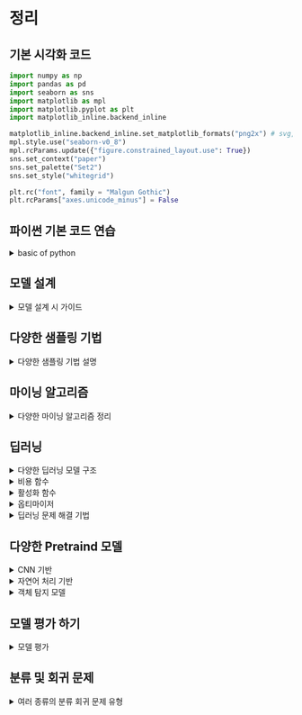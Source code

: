 # 정리

## 기본 시각화 코드
```py
import numpy as np
import pandas as pd
import seaborn as sns
import matplotlib as mpl
import matplotlib.pyplot as plt
import matplotlib_inline.backend_inline

matplotlib_inline.backend_inline.set_matplotlib_formats("png2x") # svg, retina, png2x ...
mpl.style.use("seaborn-v0_8")
mpl.rcParams.update({"figure.constrained_layout.use": True})
sns.set_context("paper") 
sns.set_palette("Set2") 
sns.set_style("whitegrid") 

plt.rc("font", family = "Malgun Gothic")
plt.rcParams["axes.unicode_minus"] = False
```
<!------------------------------------------------------------------------------------------------------->

## 파이썬 기본 코드 연습
<details>
<summary>basic of python</summary>

```py

# recap
# numpy 요약
import numpy as np

a = np.array([1,2,3,4,5])
np.arange(1,2,0.1)
np.linspace(1,3,4)
np.zeros((3,4))
np.ones((3,4))
np.empty((3,4,3))
np.random.random((3,2))
np.random.randint(1,20,(3,4,2))

# 사이즈확인
a.ndim
a.size
a.shape

# 모양 바꾸기
a.reshape(5,1)
a.T
a.transpose()
a.flatten()
a.ravel()

a[:,np.newaxis,np.newaxis,np.newaxis,np.newaxis,np.newaxis,np.newaxis]
np.expand_dims(a, axis=1)

#indexing
list_a = np.arange(1,11).reshape(2,5) #.tolist() #리스트로 바꾸기
list_a[0,2]
list_a[:,2]

list_a[(5 >= list_a) | (list_a % 2 == 0)]
list_a[(5 >= list_a) & (list_a % 2 == 0)]

list_a = np.arange(1,10).reshape(3,3)
list_b = np.arange(11,20).reshape(3,3)
list_a + list_b
list_a + 10 == list_b

list_a + np.array([[1],[2],[3]])
list_a + np.array([1,2,3])

np.concatenate((list_a,list_b),axis=0)
np.concatenate((list_a,list_b),axis=1)
np.vstack((list_a,list_b))
np.hstack((list_a,list_b))

np.unique(np.array([2,2,3,4,4,4,3]))
np.unique(np.array([2,2,3,4,4,4,3]), return_counts=True)
np.unique(np.array([2,2,3,4,4,4,3]), return_counts=True, return_index=True, return_inverse= True)

np.flip(np.array([1,2,3]))
np.flip(np.array([[1,2,3],[1,2,3],[1,2,3]]),axis=0)

np.save('file.npy',np.arange(1,10,1)*1000)
np.load('file.npy')
# pandas
import pandas as pd

dates = pd.date_range("20240510", periods=20)
df = pd.DataFrame(np.random.randint(1,4,(20,4)),
                  index=dates,
                  columns=list('ABCD'))

df.head(2) # df.tail(2)
df.to_numpy() # df.values
df.describe()
df.sort_index(axis=1,ascending=False)
df.sort_index(axis=0,ascending=False)
df.sort_values(['A','B'], ascending=[True,False]) # 순위 매기기
# df.sample(6)

df['A'] # 시리즈
df[['A','B']] # 데이터 프레임 으로

df["2024-05-10":"2024-05-20"] # index로 슬라이싱
df.loc["2024-05-10"] # 시리즈
df.loc[["2024-05-10"]] # 데이터 프레임 으로

df.loc["2024-05-10",['B']] # 시리즈
df.loc[["2024-05-10"],['B']] # 데이터 프레임 으로

df.loc["2024-05-10":"2024-05-20",'B':'C'] # 데이터 프레임 으로
df.loc[["2024-05-10","2024-05-20"],'B':'C'] # 데이터 프레임 으로

df.loc["2024-05-10",'A'] # 단일값
df.at["2024-05-10",'A'] # 단일값

df.iloc[3] # 시리즈
df.iloc[2:3] # 데이터 프레임 으로
df.iloc[2,3] # 데이터 프레임 으로
df.iat[2,3] # 데이터 프레임 으로
# New std
dates = pd.date_range("20230515", periods=10)
s1 = pd.Series(1, index=dates)

df.at['2024-05-15','A'] = 100
# df['E'] = s1
df_1 = df.copy()
df_1.iloc[3:5,2:3] = np.nan
df_1.iloc[5:12,1:3] = np.nan

df_1.dropna(how='any') # 하나라도 있으면 날리겠다
df_1.dropna(how='all') # 컬럼전체가 nan이면 날리겠다.

df_1.isna().sum() # 커럼별로
(~df_1.isna()).sum() # na가 아닌값찾기
df_1.isna().sum(axis=1) # 로우별로

df_1.fillna(value=999,inplace=True)

# 통계정보
df_1.mean(axis=1)
df_1.median(axis=1)
s_2 = pd.Series(np.random.randint(0,5,10))
s_2.unique()
s_2.nunique() # = len(s_2.unique())
s_2.value_counts().sort_index().sort_values() # 등등등

s_3 = pd.Series(['ASD','asd',np.nan])

# 스트링을 가정하여 한다. https://pandas.pydata.org/pandas-docs/stable/user_guide/text.html
s_3.str.lower()
s_3.str.lower()


# pandas
import pandas as pd

dates = pd.date_range("20240510", periods=20)
df = pd.DataFrame(np.random.randint(1,4,(20,4)),
                  index=dates,
                  columns=list('ABCD'))

df.head(2) # df.tail(2)
df.to_numpy() # df.values
df.describe()
df.sort_index(axis=1,ascending=False)
df.sort_index(axis=0,ascending=False)
df.sort_values(['A','B'], ascending=[True,False]) # 순위 매기기
# df.sample(6)
df = pd.DataFrame(np.random.randn(10,4))

a = df[:3]
b = df[3:6]
c = df[6:]
list_of_abc = [a,b,c]
pd.concat(list_of_abc)
left = pd.DataFrame({"key": ["foo", "foo"], "lval": [1, 2]})
right = pd.DataFrame({"key": ["foo", "foo"], "rval": [4, 5]})

pd.merge(left, right) # 키값이 유니크 하지 않기 때문에 각키별로 각각 붙인다.
left = pd.DataFrame({"key1": ["foo1", "foo2"], "lval": [1, 2]})
right = pd.DataFrame({"key2": ["foo1", "foo2"], "rval": [4, 5]})

pd.merge(left, right, left_on='key1', right_on='key2')
pd.merge(left, right, left_on='key1', right_on='key2', how='outer')
pd.merge(left, right, left_on='key1', right_on='key2', how='left')
pd.merge(left, right, left_on='key1', right_on='key2', how='right')

pd.merge(left, right, how='cross', indicator=True)
# gruoping
df = pd.DataFrame(
    {
        "A": ["foo", "bar", "foo", "bar", "foo", "bar", "foo", "foo"],
        "B": ["one", "one", "two", "three", "two", "two", "one", "three"],
        "C": np.random.randint(1,10,8),
        "D": np.random.randint(1,10,8),
    }
)
df
df.groupby(by=['A','B'])[['C','D']].sum() # A, B의 컬럼을 그룹화 하고, C끼리 D끼리 더하기
df.groupby(by=['A','B'])[['C','D']].mean() # A, B의 컬럼을 그룹화 하고, C끼리 D끼리 더하기
df.groupby(by=['A','B'])[['C','D']].median() # A, B의 컬럼을 그룹화 하고, C끼리 D끼리 더하기
df2=df.groupby(by=['B','A'])[['C','D']].sum()

print(df2.stack())
display(df2.stack().unstack(0))
df = pd.DataFrame({
    "A": ["one", "one", "two", "three"] * 3,
    "B": ["A", "B", "C"] * 4,
    "C": ["foo", "foo", "foo", "bar", "bar", "bar"] * 2,
    "D": np.random.randn(12),
    "E": np.random.randn(12),
})

pd.pivot_table(df, index=['C'], columns=['B'], values=['D'], aggfunc='var')

df.to_excel('test.xlsx', sheet_name='sheet1', index=False)
df = pd.read_excel('test.xlsx')
df
df.to_csv('test.csv', encoding='utf-8')

df.plot.bar()
# OpenCV
# !pip install opencv-python
#PIL 파이썬 내장 이미지 처리
# cv2.__version__
# !pip install opencv-python==4.6.0.66
import cv2
print(cv2.__version__)
## 이미지 열기
import cv2
img = cv2.imread('images\cat.bmp')
cv2.imshow('image', img)
cv2.waitKey(1000) # 안의 값은 시간초
while True:
    if cv2.waitKey() == ord('x'): # 또는 ascii 코드 를 입력하면 
        cv2.destroyAllWindows()
        break
cv2.imwrite('new.jpg', img)
## matplotlib 을 이용한 이미지 열기
import cv2
import matplotlib.pyplot as plt
img = cv2.imread('images\waldo.png')

bgr_img = img


# plt.imshow(rgb_img);
inst_ = bgr_img.copy()
inst_B = bgr_img[:,:,0].copy()
bgr_img[:,:,0] = bgr_img[:,:,2]
bgr_img[:,:,2] = inst_B

plt.imshow(bgr_img);
gray_img = cv2.imread('images\waldo.png', cv2.IMREAD_GRAYSCALE)
plt.imshow(gray_img, cmap='gray');
import numpy as np
img = cv2.imread('images\cat.bmp')

img[:,:,0].flatten() # B
img[:,:,1].flatten() # G
img[:,:,2].flatten() # R
img.dtype

black_img = np.zeros((20, 20, 3), dtype=np.uint8)
white_img = np.ones((20, 20, 3), dtype=np.uint8) * 255
# rgb_img = cv2.cvtColor(bgr_img, cv2.COLOR_BGR2RGB)
# # rgb_img[세로 픽셀 범위 , 가로 픽셀 범위, BGR 값]
# plt.imshow(rgb_img[30:330,250:550]);

#흰도화지 만들기
# img = np.ones((400,400,3), np.uint8) * 255
# gray_img = cv2.imread('new.png', cv2.IMREAD_GRAYSCALE)
# cv2.rectangle(img, (50,200 ,150,100), (100,24,24), 5)
rgb_img_coppied = gray_img.copy()
rectpoint = [(250,340), (500,100)]
color = (100,24,24)
line_width = 2
cv2.rectangle(rgb_img_coppied, rectpoint[0], rectpoint[1], color, line_width)
cv2.putText(rgb_img_coppied, 'Cat',(250, 90), cv2.FONT_HERSHEY_SCRIPT_SIMPLEX, 2, (0,0,255), 1,cv2.LINE_AA)
plt.imshow(rgb_img_coppied);
gray_img = cv2.imread('images\waldo.png', cv2.IMREAD_GRAYSCALE)

#numpy np.clip 이랑 비슷하다 cv2.add(src, 100) 는 255가 넘어가면 다시 0부터 시작한다.
plt.imshow(cv2.add(gray_img, 200), cmap='gray');

## 사각형 그리기
import pandas as pd
df = pd.DataFrame({'A': [1, 2, 3], 'B': [4, 5, 6]})
isin_result = df.isin([2, 5])
print(isin_result)


```

</details>

## 모델 설계
<details>
<summary>모델 설계 시 가이드</summary>

- baseline baseline 모델을 설정하고, 이보다 좋은성능 내기
- 데이터 불균형 30% 정도 일때 부터 조치를 취해야함
- 데이터 불균형 시 baseline 다양하게  metrics 설정
    - 정확도, 정밀도, 재현율, F1 점수, AUC-ROC, 회귀 - RMSE, MAE 등 
- 표로 잘 정리하기


<!------------------------------------------------------------------------------------------------------->

</details>

## 다양한 샘플링 기법
<details>
<summary>다양한 샘플링 기법 설명</summary>

### 샘플링 기법
- 임의 추출
- 계통 추출 (공장)
- 층화 추출 (나이 및 성별별 추출)
- 군집 추출 (전국 -> 서울)
- 다 단계 추출 (전국 -> 서울 -> 남성)
- 비 확률적 추출 (임의 추출)

주의 : 편향적인 데이터가 되지 않게

### 샘플링 기법 코드

```
# 언더 샘플링
RandomUnderSampler
EditedNearestNeighbours 

# 오버 샘플링
RandomOverSampler
SMOTE

# Both
SMOTEENN
```

</details>


<!------------------------------------------------------------------------------------------------------->

## 마이닝 알고리즘
<details>
<summary>다양한 마이닝 알고리즘 정리</summary>

- 머신러닝 모델(지도 학습) <br>
    |모델|이름|설명|
    |---|---|---|
    |분류|Decision Tree|트리구조로 데이터를 분류, 조건 분기|
    |-|Random Forest|앙상블 기법중 baseline Bagging 중 하나 <br> 여러개의 DT로 구성|
    |-|KNN|가까운 K 개의 데이터를 기반으로 결정 <br> baseline L1 및 L2 거리|
    |-|SVM|클래스 간의 경계를 최대화하여 초평면을 찾는다.|
    |회귀|Linear Regression|선형 관계 모델링|
    |-|Logistic Regression|이진 분류를 위한 회귀 분석 기법,<br> baseline 확률로 출력값을 변환|
    |인공 신경망|NN|여러층의 뉴런|
    |기타|AdaBoost|약한 학습기 x N = 강한 학습기|
    |-|XGBoost|Gradient Boosting Machines 의 효율적이고 강력하게 개선|

<br>

- 비지도 학습
    |종류|이름|설명|
    |-|-|-|
    |클러스터링|k-means|비슷한 포인트를 가깝게 위치|
    |-|계층적 클러스터링|트리 구조로 조직화|
    |연관 규칙|Apriori 알고리즘|자주 발생 하는 연관 집합|
    |-|FP-Growth|Apriori 보다 효율적인 |
    |차원 축소|PCA|데이터를 압축, 저차원으로|
    |-|t-SNE|2~3 차원으로 시각화, 비슷한 데이터 그룹화|

    baseline 클러스터링 : 유사도 기준 L1(manhatten), L2(Euclidean) 으로 군집화
<br>

- 기법
    |종류|이름|설명|
    |---|---|---|
    |기법|K-fold 교차 검증|점수 평균|
    |-|Grid search|모든 경우의수를 본다|
    |-|Randomized search|랜덤한 경우의수를 본다|
    |앙상블|bagging <br> (baseline Bootstrap baseline Aggregatbaseline ing)|1.baseline N 개의 샘플을 뽑기 ->집어넣고 baseline N 개의 샘플을 뽑는다. <br> 2. 중복이 생길 수 있음|
    |-|Boosting|약한 학습기 X N = 강한 학습기 <br>AdaBoost, XGBoost, Lgith GBM, Cat Boost 등|
    |-|Stacking|여러 개의 기초모델의 예측을 종합하여 새로운 메타모델 생성|

    <details>
    <summary>K-fold 교차 검증</summary>
    
    - 훈련 데이터를 k 개로 분할해 번갈아 가면서 훈련 평가
        |학습 모델|데이터1|데이터2|데이터3|데이터4|데이터5|
        | ---   | --- | --- | --- | --- | --- |
        | 학습 1 | train | train | train | train | test |
        | 학습 2 | train | train | train | test | train |
        | 학습 3 | train | train | test | train | train |
        | 학습 4 | train | test | train | train | train |
        | 학습 5 | test | train | train | train | train |

    </details>

</details>


<!------------------------------------------------------------------------------------------------------->

## 딥러닝
<details>
<summary>다양한 딥러닝 모델 구조</summary>

|이름|특징|구조|
|-|-|-|
|단층 퍼셉트론|XOR 문제와 같은 비선형 문제를 해결할 수 없음<br>역전파는 존재하지 않았다|단층 구조|
|다층 퍼셉트론 (MLP)|범용 근사기:<br>충분히 크고 복잡한 어떠한 문제라도 이론적으로 학습 가능|입력층, 은닉층(다수), 출력층|
|CNN (Convolutional Neural Networks)|공간적 계층 구조를 통해 이미지 및 비디오 데이터의 특징 추출에 탁월함|Convolutional layer, Pooling layer, Fully Connected layer|
|RNN (Recurrent Neural Networks)|시퀀스 데이터 처리에 강점,<br>시계열 및 자연어 처리에 유용|Recurrent 구조, Hidden state vector|
|LSTM (Long Short-Term Memory)|장기 의존성 문제를 해결하기 위해 설계됨,<br>Forget-Input-Output Gate 및 Cell state(기억 셀)를 사용|LSTM Cell 구조, Gates (Forget, Input, Output), Cell state|
|GRU (Gated Recurrent Unit)|LSTM의 경량화된 변형,<br>더 간단한 구조로 기억 셀 없이 Gate만 사용|GRU Cell 구조, Update Gate, Reset Gate|
|AutoEncoder|데이터의 차원을 축소하고 재생성하여 데이터 압축 및 노이즈 제거,<br>특성 학습에 사용됨|Encoder -> Latent Space(z) -> Decoder|
|Transformer|Attention 메커니즘을 사용하여 입력 시퀀스의 모든 요소를 동시적으로 처리,<br>장기 의존성 문제 해결|Self-Attention Mechanism, Encoder-Decoder 구조, Multi-Head Attention, Position-wise Feed-Forward Networks|
|ResNet (Residual Networks)|Residual Block을 사용하여 매우 깊은 신경망을 학습,<br>Gradient Vanishing 문제 완화|Residual Block, Skip Connections, Convolutional Layers|
|EfficientNet|모델의 크기와 계산 효율성을 조정하기 위한 Compound Scaling 사용,<br>높은 성능과 효율성 제공|EfficientNet Blocks, Compound Scaling, Swish Activation Function|
|VAE (Variational Autoencoder)|잠재 공간의 확률 분포를 학습하여 새로운 샘플을 생성,<br>데이터의 확률적 특성을 모델링|Encoder, Latent Space (Probability Distribution), Decoder, Variational Objective|
|GAN (Generative Adversarial Network)|생성자와 판별자 간의 경쟁을 통해 데이터 생성,<br>이미지 생성, 데이터 증강 등에 사용|Generator, Discriminator, Adversarial Training|

</details>

<details>
<summary>비용 함수</summary>

### 비용함수 및 손실함수
- 손실 함수 : 데이터 포인트 하나에 대한 오차 함수
- 비용 함수 : 전체 데이터에 대한 오차 함수

|구분|이름|특징|구조|
|-|-|-|-|
|회귀 문제|단층 퍼셉트론|XOR 같은 비선형 문제에 대한 한계<br>역전파는 존재하지 않았다|단층 구조|
|-|MSE|제곱, 이상치에 민감|$\text{MSE} = \frac{1}{N} \sum_{i=1}^{N} (y_i - \hat{y}_i)^2$|
|-|MAE|절대 값, 이상치에 둔감|$\text{MSE} = \frac{1}{N} \sum_{i=1}^{N} \lvert y - \hat{y} \lvert$|
|-|허브 손실|MSE + MAE|MSE + MAE 의 구조|
|-|로그 코사인 유사도|이상치에 매우 강함|$\log - \cosh = \frac{1}{N} \sum^{N}_{i = 1} \log({\cosh (\hat{y}-y)})$|
|분류 문제|Cross Entropy Error|이진 분류 : binary CEE<br>다중 분류 : Categorical CEE|$CEE = -\sum_{k=1}^i t_k\text{log}\hat{y}$|
|-|힌지 손실|SVM 에서 사용<br>마진 오류 최소화||
|-|제곱 힌지 손실|이상치의 민감||
|-|포칼 손실|오답에 대한 가중치 부여||

</details>

<details>
<summary>활성화 함수</summary>

### 비용함수 및 손실함수
- 손실 함수 : 데이터 포인트 하나에 대한 오차 함수
- 비용 함수 : 전체 데이터에 대한 오차 함수
- 종류 :
    |이름|공식|출력 범위
    |-|-|-|
    |Sigmoid|$\phi = \frac{1}{1+e^{-x}}$|0 ~ 1|
    |tanh|$\tanh(x) = \frac{e^x - e^{-x}}{e^x + e^{-x}}$|-1 ~ 1|
    |ReLU|$f(z) = max(0, z)$|$0 \leq f(x)$|
    |Leaky ReLU|$f(z) = max(\epsilon z, z)$|$0 \leq f(x)$|
    |ELU|$f(x) = x \space \text{if } x \geq 0$<br>$f(x) = \alpha (e^x - 1) \space \text{if } x < 0$|$0 \leq f(x)$|
    |SoftPlus|$f(z) =  \ln(1 + e^x)$|$0 \leq f(x)$|
    |GeLU|$0.5 \cdot x \cdot \left( 1 + \tanh \left( \sqrt{\frac{2}{\pi}} \cdot \left( x + 0.044715 \cdot x^3 \right) \right) \right)$|Free <br>ReLU 계열 그래프와 비슷|

</details>

<details>
<summary>옵티마이저</summary>

### 옵티 마이저
- 옵티 마이저 : 수치 최적화 알고리즘
- 종류 :
    |이름|학습률|탐색 방향|알고리즘 기반|
    |-|-|-|-|
    |SGD|상수|기울기|탐색 방향
    |Momentum|상수|단기 누적 기울기|탐색 방향
    |AdaGrad|장기 파라미터 변화량과 반비례|기울기|학습 률
    |RMSProp|단기 파라미터 변화량과 반비례|기울기|학습 률
    |Adam|단기 파라미터 변화량과 반비례|단기 누적 Grad|학습 률

</details>

<details>
<summary>딥러닝 문제 해결 기법</summary>

### 문제 및 완화법
- 경사 소실 문제
    - ReLU 계열의 활성화 함수 사용 <br> (Dead ReLU 문제가 발생할 수 있음)
- 과적합 문제
    |이름|내용|
    |-|-|
    |L1 규제|가중치의 절대값과 비례하는 비용 추가<br>가중치를 0으로 만들어 특성에 대한 영향 제거<br>(모델의 희소성 증가)|
    |L2 규제|가중치의 제곱에 비례하는 비용 추가<br>가중치의 값을 줄여 복잡성을 낮춘다<br>(가중치가 너무 커지는 것을 방지)<br>|
    |드롭 아웃|학습 과정 중 노드를 임의로 비활성|
    |Early Stop|더 이상 학습이 진행되지 않을떄 학습 중단|
    |데이터 증강|비슷한 데이터를 복제하여 학습 데이터로 만듬<br>테스트 할떄 증강 금지|




</details>



<!------------------------------------------------------------------------------------------------------->

## 다양한 Pretraind 모델
<details>
<summary>CNN 기반</summary>

|이름|내용|특징|레이어|
|-|-|-|-|
|LeNet|CNN 초기 모델|얀 르쿤에 의해 개발, 손글씨 인식에 사용|기본 CNN 구조 (Convolutional Layers, Pooling Layers)|
|AlexNet|ReLU 활성화 함수, 데이터 증강, MaxPooling을 통한 벡터화, 드롭아웃, 다중 GPU 활용|ReLU를 통한 효율적인 학습, 데이터 증강으로 성능 향상|Convolutional Layers, ReLU, MaxPooling, Dropout|
|VGG-16|3x3 필터와 2x2 MaxPooling 활용, 구조 단순화, 규제 기법 적용|옥스포드 VGG 그룹에 의해 개발, 깊이 있는 네트워크|Convolutional Layers (3x3), MaxPooling (2x2), Fully Connected Layers|
|InceptionNet<br>(Google Net)|Bottle neck 구조, Inception Module, Auxiliary classifier, Main classifier|Google에 의해 개발, 1x1 필터로 파라미터 수 감소|Inception Modules, 1x1, 3x3, 5x5 Convolutions, Pooling|
|ResNet|Residual block을 통한 Skip Connection, 경사 소실 문제 완화|Microsoft에 의해 개발, VGG-19의 뼈대, Residual Blocks 사용|Residual Blocks, Skip Connections, Convolutional Layers|
|MobileNet|Depthwise Separable Convolution, 각 채널별로 독립적인 연산 후 통합|Google의 Howard에 의해 개발, 성능 유지 및 속도 향상|Depthwise Separable Convolutions, 1x1 Convolutions|
|DenseNet|Dense Block 구조, 모든 레이어의 input을 output에 Concat|ResNet과 비슷한 성능, Feature 재사용 증가|Dense Blocks, Convolutional Layers, Concatenation|
|EfficientNet|최적의 Depth, Width, Resolution을 찾기 위한 Grid Search, 효율적인 모델 크기 및 성능|구글에 의해 개발, 모델 크기와 계산 효율성 최적화|Compound Scaling, Convolutional Layers, EfficientNet Blocks|

</details>


<details>
<summary>자연어 처리 기반</summary>

|이름|내용|특징|
|-|-|-|
|Transformer|Attention 메커니즘을 사용하여 입력 시퀀스의 모든 요소를 동시적으로 처리하며, 장기 의존성 문제를 해결하는 모델|Self-Attention, Multi-Head Attention, Encoder-Decoder 구조|
|BERT (Bidirectional Encoder Representations from Transformers)|양방향 컨텍스트를 사용하여 자연어 이해 성능을 향상시킨 모델. Masked Language Modeling과 Next Sentence Prediction을 통해 사전 학습됨|Bidirectional Context, Pre-training and Fine-tuning, 다양한 NLP 작업에 활용|
|GPT (Generative Pre-trained Transformer)|대규모 언어 모델로, 언어 생성과 번역을 포함한 다양한 NLP 작업에 강력한 성능을 발휘. Transformer 기반으로 대규모 데이터에서 사전 학습됨|Unidirectional Context, Language Modeling, Transfer Learning|

</details>

<details>
<summary>객체 탐지 모델</summary>

|Shots|이름|내용|특징|
|-|-|-|-|
|Two|R-CNN<br>(Regions with CNN features)|전통적인 객체 탐지 방법:<br>Selective Search로 영역을 제안-><br>CNN으로 피처 벡터로 변환-><br>분류 및 경계 상자를 예측|Two-stage detector,<br>Selective Search,<br>CNN-based feature extraction|
|Two|Fast R-CNN|R-CNN의 개선, 전체 이미지에 대해 CNN을 한 번만 실행,<br>RoI Pooling로 각 제안 영역의 피처를 추출 분류 및 회귀|RoI Pooling,<br>End-to-end training,<br>Faster processing compared to R-CNN|
|Two|Faster R-CNN|Region Proposal Network (RPN)과<br>Fast R-CNN을 결합|RPN for region proposals,<br>ROI Pooling|
|One|YOLO<br>(You Only Look Once)|One-Shot. 빠른 속도와 높은 실시간 성능|Bounding box regression,<br>Class prediction|
|One|SSD<br>(Single Shot MultiBox Detector)|다양한 크기 객체를 탐지<br>다양한 스케일의 특성을 활용|Multi-scale feature maps,<br>Default boxes|

> RoI : Region of interest

</details>

<!-------------------------------------------------------------------------------------------------------> 

## 모델 평가 하기
<details>
<summary>모델 평가</summary>


1. 정확도(Accuracy):
    - 가장 일반적으로 사용되는 모델 평가 지표
    - 전체 예측 중 정확하게 예측한 비율을 나타냄
    - 데이터가 균형잡혀 있을 때 유용한 지표

2. 재현율(Recall), 정밀도(Precision), F1-score:

    - 데이터의 불균형이 심할 때
    - 재현율: 실제 긍정 사례 중 모델이 예측한 긍정 사례의 비율
    - 정밀도: 모델이 예측한 긍정 사례 중 실제 긍정 사례의 비율
    - F1-score: 재현율과 정밀도의 조화 평균

3. 혼동 행렬(Confusion Matrix):
    - 실제 값과 예측 값의 관계를 보여줌
    - 정확도, 재현율, 정밀도 지표
    - ROC 곡선 및 AUC(Area Under the Curve):
        - 이진 분류 시 평가 Metric
        - 임계값에 따른 True Positive Rate와 False Positive Rate를 나타냄
        - AUC 값이 1에 가까울수록 모델의 성능이 좋음, 0.5 는 넘어야 함
        - AUC = 0.5 -> 랜덤 분류기와 성능이 같다.

4. R-squared(R2-Score):

    - 회귀 모델 평가에 사용되는 지표
    - 모델이 종속변수의 변동을 얼마나 잘 설명하는지 나타냄
    - 0에서 1 사이의 값을 가지며, 1에 가까울수록 모델 성능이 좋음

5. 교차 검증(Cross-Validation):

    - k개의 폴드(fold)로 나누어 모델을 평가
    - 훈련 ,검증 데이터를 분리 후 일반화 성능 평가
    - 과적합을 방지하고, 안정성을 확인



6. 도메인 지식 활용:

    - 데이터에 대한 도메인 이해 및 평가

</details>

<!-------------------------------------------------------------------------------------------------------> 

## 분류 및 회귀 문제
<details>
<summary>여러 종류의 분류 회귀 문제 유형</summary>

### 분류 문제
|이름|내용|
|-|-|
|Mnist|손 글씨 분류|
|CIFAR|사진 대상 분류|
|텍스트, 표정, 감성|주로 시퀀스 context 해석 문제|
|일 대 다 분류|단계별로 하나씩 분류|

### 회귀 문제
|이름|내용|
|-|-|
|주택 가격 예측|가격 예측|
|주식 가격 예측|가격 예측|
|온도 예측|기상 데이터로 온도 예측|

</details>

<!-------------------------------------------------------------------------------------------------------> 